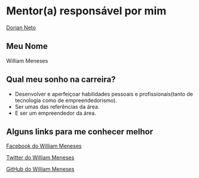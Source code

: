 # Mentor(a) responsável por mim

[Dorian Neto](/profiles/mentors/profiles/dorian_neto.md)

## Meu Nome

William Meneses

## Qual meu sonho na carreira?

- Desenvolver e aperfeiçoar habilidades pessoais e profissionais(tanto de tecnologia como de empreendedorismo).
- Ser umas das referências da área.
- E ser um empreendedor da área.

## Alguns links para me conhecer melhor

[Facebook do William Meneses](https://www.facebook.com/williameneses)

[Twitter do William Meneses](https://twitter.com/JwilliamAnjos)

[GitHub do William Meneses](https://github.com/WilliamMeneses)
